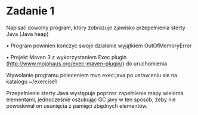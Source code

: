 # Zadanie 1
Napisać dowolny program, który zobrazuje zjawisko przepełnienia sterty Java (Java heap)

• Program powinien kończyć swoje działanie wyjątkiem OutOfMemoryError

• Projekt Maven 3 z wykorzystaniem Exec plugin (http://www.mojohaus.org/exec-maven-plugin/) do uruchomienia


Wywołanie programu poleceniem mvn exec:java po ustawieniu sie na katalogu ~/exercise1

Przepełnienie sterty Java występuje poprzez zapełnienie mapy wieloma elementami, jednocześnie oszukując GC javy w ten sposób, żeby nie powodował on usunięcia z pamięci zbędnych elementów.
